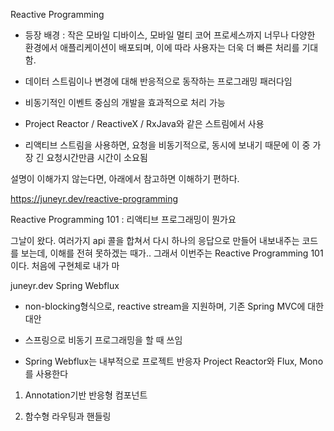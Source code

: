 Reactive Programming
- 등장 배경 : 작은 모바일 디바이스, 모바일 멀티 코어 프로세스까지 너무나 다양한 환경에서 애플리케이션이 배포되며, 이에 따라 사용자는 더욱 더 빠른 처리를 기대함. 

- 데이터 스트림이나 변경에 대해 반응적으로 동작하는 프로그래밍 패러다임

- 비동기적인 이벤트 중심의 개발을 효과적으로 처리 가능

- Project Reactor / ReactiveX / RxJava와 같은 스트림에서 사용

- 리액티브 스트림을 사용하면, 요청을 비동기적으로, 동시에 보내기 때문에 이 중 가장 긴 요청시간만큼 시간이 소요됨


설명이 이해가지 않는다면, 아래에서 참고하면 이해하기 편하다. 

https://juneyr.dev/reactive-programming

Reactive Programming 101 : 리액티브 프로그래밍이 뭔가요

그날이 왔다. 여러가지 api 콜을 합쳐서 다시 하나의 응답으로 만들어 내보내주는 코드를 보는데, 이해를 전혀 못하겠는 때가.. 그래서 이번주는 Reactive Programming 101이다. 처음에 구현체로 내가 마

juneyr.dev
Spring Webflux
- non-blocking형식으로, reactive stream을 지원하며, 기존 Spring MVC에 대한 대안

- 스프링으로 비동기 프로그래밍을 할 때 쓰임

- Spring Webflux는 내부적으로 프로젝트 반응자 Project Reactor와 Flux, Mono를 사용한다



1. Annotation기반 반응형 컴포넌트

2. 함수형 라우팅과 핸들링